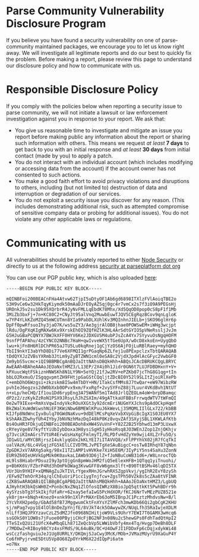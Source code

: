 # Parse Community Vulnerability Disclosure Program
If you believe you have found a security vulnerability on one of parse-community maintained packages,
we encourage you to let us know right away. 
We will investigate all legitimate reports and do our best to quickly fix the problem. 
Before making a report, please review this page to understand our disclosure policy and how to communicate with us.

# Responsible Disclosure Policy
If you comply with the policies below when reporting a security issue to parse community, 
we will not initiate a lawsuit or law enforcement investigation against you in response to your report.
We ask that: 

- You give us reasonable time to investigate and mitigate an issue you report before making public any information about the report or sharing such information with others. This means we request _at least_ **7 days** to get back to you with an initial response and _at least_ **30 days** from initial contact (made by you) to apply a patch.
- You do not interact with an individual account (which includes modifying or accessing data from the account) if the account owner has not consented to such actions.
- You make a good faith effort to avoid privacy violations and disruptions to others, including (but not limited to) destruction of data and interruption or degradation of our services.
- You do not exploit a security issue you discover for any reason. (This includes demonstrating additional risk, such as attempted compromise of sensitive company data or probing for additional issues). You do not violate any other applicable laws or regulations.

# Communicating with us

All vulnerabilities should be privately reported to either [Node Security](https://nodesecurity.io/report) or directly to us at the following address [security at parseplatform dot org](mailto:security@parseplatform.org)

You can use our PGP public key, which is also uploaded [here](hkp://pgp.mit.edu):

```
-----BEGIN PGP PUBLIC KEY BLOCK-----

mQINBFoi200BEACnFHa4Atvw62TjpI5uDtyOF1Ab6gd6898ITXlzFVlAoiqTBE2o
S3H9vCe6w32HkTqyKiymdk50mAaDJrEOyAZSqj0gc4r7vmCx2s7f3iO9A9PEGsHj
UROnkJ5v2su1Dk95XQrbrR4JyNvFMLLqEbdK78Mhx/Xd5QqOD8pop0cS8pF1f1Mb
3MiZb3bxFj+7n+KC80C2+CNyJt95alVnq2MuwbEuwTJQV5CEgRqzBCov9qnLgloK
w7YP4YLkKZoMZQ45mWCUTmn8YIa9PabDLXUhlKv3MQInhnJIELb+jSKO96glHr6p
DpFf0pwRfsuoIhy3jaO7K/ws5uZY3/Ae3gjrAlOB8jhae0POWSwEM+iWHg3wcjpt
lRdu/OgPXqKIgMAXw6Kx9XrskEhOI9ZQfHZlK3HL4ArSdtGYIO5pVNeRssljJvJm
G5HJuGBaPCQNYX7BWJkXFF0HYV6Ke2JDXGVSM4ubPJsZcA4Yx7SYyvuOsNgqHOFM
9snfPfAPAhu/4zCYNCO2NNBc7HaH+qwIvveWX5tTGe6UpX/wOcD8xkoEn+UygQbO
lwu+kjFn8H6RlDChPR65aJTU5Lu0kqRnej1gCjYzOS6AjFOjLuRBlRaey+myhQHO
TbII9nkYI3abYhD8Di77Ve6XFMQI1grPGaqNp6ZLfej1u8PExpclzxTbtQARAQAB
tDdQYXJzZVBsYXRmb3JtLm9yZyBTZWN1cml0eSA8c2VjdXJpdHlAcGFyc2VwbGF0
Zm9ybS5vcmc+iQI9BBMBCgAnBQJaIttNAhsDBQkHhh+ABQsJCAcDBRUKCQgLBRYC
AwEAAh4BAheAAAoJEOaNxtHMZ3/L13EP/2X4i0h1Jidr0GN6t7LUJFDBDHxnY+V+
kPXuucWqtFSkiznHNWSKh8N1LY9N+5eYQj21fJw2RV+ePZKb07jcThG8G1qg+tIn
bbLO2RxmuO/ISgqgvpmtZH9FHtjpGaGStCQqljtZDcBI0Y52l9SLItZjoiRlXePb
C+embDhO6Wzgsi+zkzskm8ISw4mTbDY+HN/1TakCsfMMs8J7twQar+eW97WibzRW
pvhIeJ6egzxs2dW0bXxb0OPvx9xm/FxxRgf+2vySYFnZ88j7Luur4VKdBvh1NtUT
n+xLp/heCHQ/If1ou1Dd6rypEng3A75WANf5m1TAd8JrlQZEOLm4oW+brpDBamqc
dP2z2/zzKykZzRoN1PSX9JRsyLhJhZSXIm/49gATtkaUFBBsFrrwqdWTV7tWFmQI
Oe2wT9IExe+RmXsVqwIndyVkcROuXXGt3y92dcmEriNUGmYXJchs9pAdOCkpHqmf
BkZWalXuWdWiwshNiEF3KWiNbw6BMEWlKPuuJ6kWevLj35MQMLIIlGLx722/kbBB
KIJfp8NdWncIyx0ulq70GWdNaKvu+9dDElMCsPqXeVxbXVpGiBcIgX1S0JEU0YX7
kShAAkZDwhyfUh4IYbyJbNVNzhMazDqI48kP8Kz8vqvZAf3SXyjSBL1XKWLAfKtb
Bs4OuHR3FDkjuQINBFoi200BEADoh8xHW4SVuVnF+Y82Z2B25Ybhwd13mP3LUxwX
cRYeyVge8V7kyftYiUbIybDoxa3H8ysiSgH51yHkoRsq8JO3WEnJZop1ZnjOKhjv
g73vciKImAGrsTVtUR4ErwUsHaXgCFmlmyTI/RLPDfvHdZyYm9wji4XLZrFu5O/s
JD1wU1/aMYCBRjrszI4uklyqGUx2kKLYEI7iITAVVQ8/xFlPPYhVX02jR7fCqTkI
ualVAzK/6Lc4VGqjzFG5kElLCIVDTMLJvPETgXeSAuBigcC+osTw8IRhqY87qNbn
ZpGDKJxV7ARXg5akg/98xI1TZiAMP1vHVKke7XiH5E6M/3IyPiY5ns4SaXu3ZonN
EUR9Z60IeUHVkGpMUk0K0avkaLIAWb93D6jlZ+fJoNBuCoWB31d6+/W8LnrocTQb
mL9ls8HiabrPDsuzI9y3ptOjgGn8pmWoJHM2fiQ5eElexHFB+1QTqq1yiTnuohi/
p+BbKK6V/FZbrP4Rd3hOmPkOWag3KvwGFF8vW6gmx3lft+B90TtBSMv46lqDI5TX
VUr3Un9YHIF+xQMNAgZuJkTIVLrYgexRHnJGrwhRXSZgpVkvj/ygIhR2EvY8zySh
/EFw9ZTmhOrR34q/qlChEuUriP1cc1ygTnjfcw+ZgsTPh50VZk8s5cZAa8tVFINR
cZKBSwARAQABiQIlBBgBCgAPBQJaIttNAhsMBQkHhh+AAAoJEOaNxtHMZ3/LgbUQ
AJHyhtH3bkQsWH0Z+PonbcNxZNq1ZlOfosQIWRzX8BioJpQ5qttkKt5PwhBDrr9h
4ySYzsbTg3fSkIkjfUfaRr+62xay5efaIwG5PcHdXOR/fKCJ6NrTvMEzPUZ8521e
yk0rjm++bNqh+Knez0+xnk99n1XlPrMAXrEb63oM5IBnpJC1PcztzMhdvsNw+B/l
2YcVhXH2peOp/GbAd58fB7JMggwumCktFnXYsYZlMFch3mwKDb66Qi2gbCgK2KHU
sj/mPag7vpy1E4lOlBnDeZpYnjfE/8VJkT4ck5OAwywZK/NUqLfh35RaIwjeXDLM
nlLff3HQJPXYzavCzLZ5dMZJfn0968NIHitjoW9VLs9UhrY7EWI7T6GAMX3wHcq6
ssGOkS0Y1OW8s7jFuoe00PByjiCHcFjBG2NF3n08Nu2c5hewGPs0FdhTadQtHpI2
TTeSIxQ2Ui21UfcX4wMbqELh871ZeQcbVp5LWWibVbfy4mx4Tq/Hvgp7DeBh8DLF
/7MDDwZ+RIBoy98CYz4xsFMdS/9L64uBk/0C+U4OwFJI1FDDxFp6cDqjxdykWi48
wsCczfashguiuJeJ1Ug8URRLY/DKQmjSJaCwy3McK/MOb+JVMazMUyrU9XaGuP4Y
Co6fHPyjrvmE5DtU5Vp8O68ZpOYrkM6X22dIQpPi6atm
=o7Nx
-----END PGP PUBLIC KEY BLOCK-----
